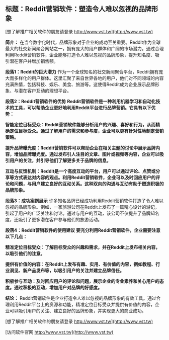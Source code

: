 ## **标题：Reddit营销软件：塑造令人难以忽视的品牌形象**

[想了解推广相关软件的朋友请登录 http://www.vst.tw](http://www.vst.tw)

**简介：**
在当今数字化时代，品牌形象对于企业的成功至关重要。Reddit作为全球最大的社交新闻聚合网站之一，拥有庞大的用户群体和广阔的市场潜力。通过合理利用Reddit营销软件，企业能够打造令人难以忽视的品牌形象，提升知名度、吸引潜在客户并增加销售额。

**段落1：Reddit的巨大潜力**
作为一个全球知名的社交新闻聚合平台，Reddit拥有庞大而多样化的用户群体。这里汇聚了来自世界各地的用户，他们对不同领域的内容充满热情，包括科技、娱乐、美食、旅游等。这使得Reddit成为企业展示品牌形象、与潜在客户互动的理想平台。

**段落2：Reddit营销软件的优势**
**Reddit营销软件是一种利用机器学习和自动化技术的工具，可以帮助企业更好地利用Reddit平台进行品牌营销。它具有以下优势：**

**智能定位目标受众：Reddit营销软件能够分析用户的兴趣、喜好和行为，从而精确定位目标受众。通过了解用户的需求和参与度，企业可以更有针对性地制定营销策略。**

**提升品牌曝光度：Reddit营销软件可以帮助企业在相关主题的讨论中展示品牌内容，增加品牌曝光度。通过发布引人注目的文章、图片或视频等内容，企业可以吸引用户的关注，并引导他们了解更多关于品牌的信息。**

**互动与反馈机制：Reddit是一个高度互动的平台，用户可以通过评论、点赞或分享等方式表达对内容的观点。利用Reddit营销软件，企业可以及时回应用户的评论和问题，与用户建立良好的互动关系。这种双向的沟通与互动有助于塑造积极的品牌形象。**

**段落3：成功案例展示**
许多知名品牌已经成功利用Reddit营销软件打造了令人难以忽视的品牌形象。例如，一家旅游公司在Reddit上发布了一篇精心设计的游记，引起了用户的广泛关注和讨论。通过与用户的互动，该公司不仅提升了品牌知名度，还吸引了更多潜在客户参与他们的旅游活动。

**段落4：Reddit营销软件的使用建议**
**要充分利用Reddit营销软件，企业需要注意以下几点：**

**精准定位目标受众：了解目标受众的兴趣和需求，并在Reddit上发布相关内容，以吸引他们的注意。**

**提供有价值的内容：在Reddit上发布有趣、实用、有价值的内容，例如教程、行业洞见、新产品发布等，以吸引用户的关注并建立品牌信任。**

**积极参与互动：及时回应用户的评论和问题，展示企业的专业素养和关心用户的态度。通过积极的互动，增加用户对品牌的好感度。**

**结论：**
Reddit营销软件是企业打造令人难以忽视的品牌形象的有效工具。通过合理利用Reddit平台上的资源和功能，精准定位目标受众并提供有价值的内容，企业可以吸引用户的关注、建立良好的品牌形象，并实现更大的商业成功。

[想了解推广相关软件的朋友请登录 http://www.vst.tw](http://www.vst.tw)


[访问软件官网 http://www.vst.tw](http://www.vst.tw)
